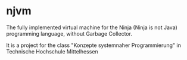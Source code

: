 # njvm
The fully implemented virtual machine for the Ninja (Ninja is not Java) programming language, without Garbage Collector.

It is a project for the class "Konzepte systemnaher Programmierung" in Technische Hochschule Mittelhessen
